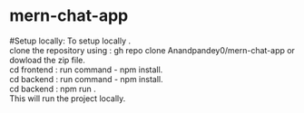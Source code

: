 # mern-chat-app

#Setup locally:
To setup locally . <br/>
clone the repository using : gh repo clone Anandpandey0/mern-chat-app or dowload the zip file. <br/>
cd frontend : run command - npm install. <br/>
cd backend : run command -  npm install. <br/>
cd backend : npm run . <br/>
This will run the project locally. <br/>
